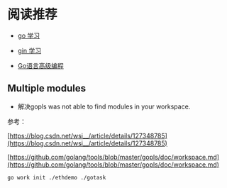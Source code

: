 # 阅读推荐

- [go 学习](https://www.runoob.com/go/go-tutorial.html)

- [gin 学习](https://www.w3cschool.cn/golang_gin/golang_gin-t1lh3lru.html)

- [Go语言高级编程](https://chai2010.cn/advanced-go-programming-book/index.html)

## Multiple modules

- 解决gopls was not able to find modules in your workspace.

参考：

[https://blog.csdn.net/wsi__/article/details/127348785](https://blog.csdn.net/wsi__/article/details/127348785)

[https://github.com/golang/tools/blob/master/gopls/doc/workspace.md](https://github.com/golang/tools/blob/master/gopls/doc/workspace.md)

```shell
go work init ./ethdemo ./gotask
```
